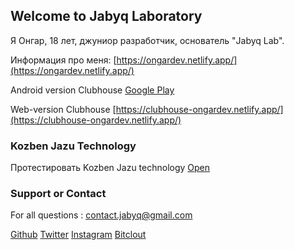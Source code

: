 ## Welcome to Jabyq Laboratory
Я Онгар, 18 лет, джуниор разработчик, основатель "Jabyq Lab".

Информация про меня: [https://ongardev.netlify.app/](https://ongardev.netlify.app/)

Android version Clubhouse [Google Play](https://play.google.com/store/apps/dev?id=6423833022222539116) 

Web-version Clubhouse [https://clubhouse-ongardev.netlify.app/](https://clubhouse-ongardev.netlify.app/)

### Kozben Jazu Technology
Протестировать Kozben Jazu technology [Open](https://kozben-jazu.netlify.app/)

### Support or Contact
For all questions : contact.jabyq@gmail.com

[Github](https://github.com/jabyqlab)
[Twitter](https://twitter.com/ongar_dev)
[Instagram](https://www.instagram.com/ongar.dev/)
[Bitclout](https://bitclout.com/u/Ongardev)


